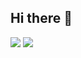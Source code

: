 ## Hi there 👋

<img src="https://img.shields.io/badge/Python-3776AB?style=flat-square&logo=Python&logoColor=white"/> 
<img src="https://img.shields.io/badge/Python-3776AB?style=flat-square&logo=Python&logoColor=white"/>
